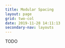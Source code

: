 ```yaml
---
title: Modular Spacing
layout: page
grid: two-col
date: 2019-11-28 14:11:13
secondary-nav: layouts
---
```

TODO
